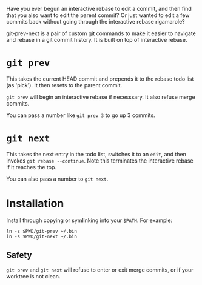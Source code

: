 Have you ever begun an interactive rebase to edit a commit, and then find that you also want to edit the parent commit? Or just wanted to edit a few commits back without going through the interactive rebase rigamarole?

git-prev-next is a pair of custom git commands to make it easier to navigate and rebase in a git commit history. It is built on top of interactive rebase.

# `git prev`

This takes the current HEAD commit and prepends it to the rebase todo list (as 'pick'). It then resets to the parent commit.

`git prev` will begin an interactive rebase if necesssary. It also refuse merge commits.

You can pass a number like `git prev 3` to go up 3 commits.

# `git next`

This takes the next entry in the todo list, switches it to an `edit`, and then invokes `git rebase --continue`. Note this terminates the interactive rebase if it reaches the top.

You can also pass a number to `git next`.

# Installation

Install through copying or symlinking into your `$PATH`. For example:

    ln -s $PWD/git-prev ~/.bin
    ln -s $PWD/git-next ~/.bin

## Safety

`git prev` and `git next` will refuse to enter or exit merge commits, or if your worktree is not clean.
